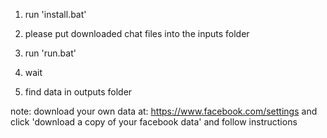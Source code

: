 1. run 'install.bat'

2. please put downloaded chat files into the inputs folder

3. run 'run.bat'

4. wait

5. find data in outputs folder



note: 
download your own data at: https://www.facebook.com/settings and click 'download a copy of your facebook data' and follow instructions
